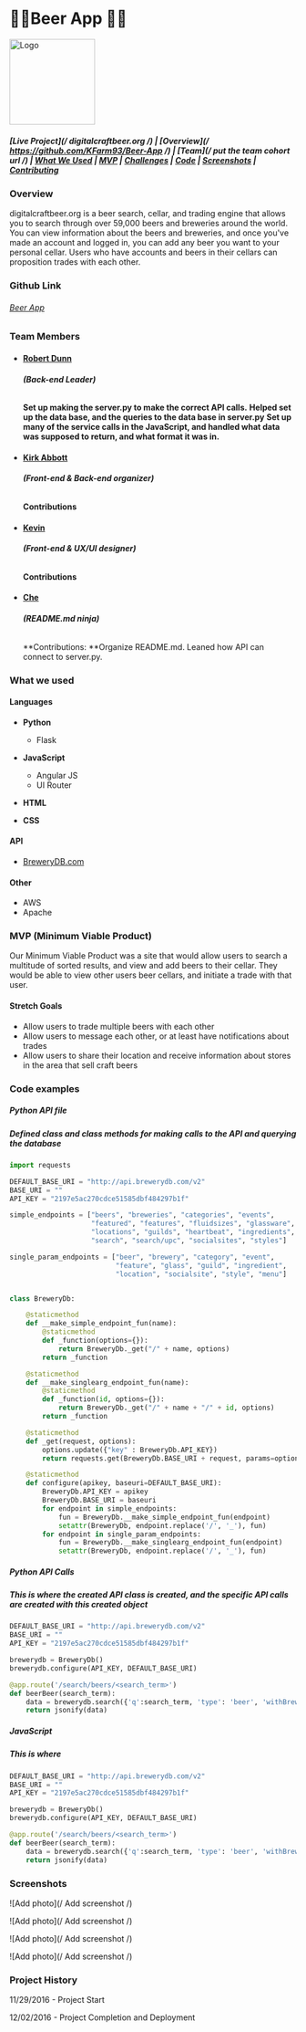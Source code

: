 # :beer::beer:**Beer App** :beer::beer:

<img src="static/img/logo_with_title.png" alt="Logo" width="150px"/>

##### [Live Project](/ digitalcraftbeer.org /)   |  [Overview](/ https://github.com/KFarm93/Beer-App /)   |   [Team](/ put the team cohort url /)   |   [What We Used](https://github.com/KFarm93/Beer-App#what-we-used)   |   [MVP](https://github.com/DigitalCrafts-September-2016-Cohort/team_freedom_nerdreview#mvp-minimum-viable-product)   |   [Challenges](https://github.com/KFarm93/Beer-App#mvp-minimum-viable-product)   |   [Code](https://github.com/KFarm93/Beer-App#code-snippets)   | [Screenshots](https://github.com/KFarm93/Beer-App#screenshots)   |   [Contributing](https://github.com/KFarm93/Beer-App#contribute-to-nerd-review)

### Overview
digitalcraftbeer.org is a beer search, cellar, and trading engine that allows you to search through over 59,000 beers and breweries around the world. You can view information about the beers and breweries, and once you've made an account and logged in, you can add any beer you want to your personal cellar. Users who have accounts and beers in their cellars can proposition trades with each other.

### Github Link
###### [Beer App](https://github.com/KFarm93/Beer-App)


### Team Members

* #### [Robert Dunn](https://github.com/robdunn220)
  ###### **\(Back-end Leader)**
  **Set up making the server.py to make the correct API calls.**
  **Helped set up the data base, and the queries to the data base in server.py**
  **Set up many of the service calls in the JavaScript, and handled what data was supposed to return, and what format it was in.**

* #### [Kirk Abbott](https://github.com/kirkabbott1)
  ###### **\(Front-end & Back-end organizer)**
  **Contributions**

* #### [Kevin](https://github.com/KFarm93)
  ###### **\(Front-end & UX/UI designer)**
  **Contributions**

* #### [Che](https://github.com/CheBlankenship)
  ###### **\(README.md ninja)**
  **Contributions: **Organize README.md. Leaned how API can connect to server.py.

### What we used
#### **Languages**
* **Python**
  * Flask

* **JavaScript**
  * Angular JS
  * UI Router

* **HTML**

* **CSS**

#### API
  * [BreweryDB.com](http://www.brewerydb.com/)

#### Other
  * AWS
  * Apache

### MVP (Minimum Viable Product)
Our Minimum Viable Product was a site that would allow users to search a multitude of sorted results, and view and add beers to their cellar. They would be able to view other users beer cellars, and initiate a trade with that user.

#### **Stretch Goals**
  * Allow users to trade multiple beers with each other
  * Allow users to message each other, or at least have notifications about trades
  * Allow users to share their location and receive information about stores in the area that sell craft beers


### Code examples
##### Python API file
##### Defined class and class methods for making calls to the API and querying the database
```Python
import requests

DEFAULT_BASE_URI = "http://api.brewerydb.com/v2"
BASE_URI = ""
API_KEY = "2197e5ac270cdce51585dbf484297b1f"

simple_endpoints = ["beers", "breweries", "categories", "events",
                    "featured", "features", "fluidsizes", "glassware",
                    "locations", "guilds", "heartbeat", "ingredients",
                    "search", "search/upc", "socialsites", "styles"]

single_param_endpoints = ["beer", "brewery", "category", "event",
                          "feature", "glass", "guild", "ingredient",
                          "location", "socialsite", "style", "menu"]


class BreweryDb:

    @staticmethod
    def __make_simple_endpoint_fun(name):
        @staticmethod
        def _function(options={}):
            return BreweryDb._get("/" + name, options)
        return _function

    @staticmethod
    def __make_singlearg_endpoint_fun(name):
        @staticmethod
        def _function(id, options={}):
            return BreweryDb._get("/" + name + "/" + id, options)
        return _function

    @staticmethod
    def _get(request, options):
        options.update({"key" : BreweryDb.API_KEY})
        return requests.get(BreweryDb.BASE_URI + request, params=options).json()

    @staticmethod
    def configure(apikey, baseuri=DEFAULT_BASE_URI):
        BreweryDb.API_KEY = apikey
        BreweryDb.BASE_URI = baseuri
        for endpoint in simple_endpoints:
            fun = BreweryDb.__make_simple_endpoint_fun(endpoint)
            setattr(BreweryDb, endpoint.replace('/', '_'), fun)
        for endpoint in single_param_endpoints:
            fun = BreweryDb.__make_singlearg_endpoint_fun(endpoint)
            setattr(BreweryDb, endpoint.replace('/', '_'), fun)
```

##### Python API Calls
##### This is where the created API class is created, and the specific API calls are created with this created object
```Python
DEFAULT_BASE_URI = "http://api.brewerydb.com/v2"
BASE_URI = ""
API_KEY = "2197e5ac270cdce51585dbf484297b1f"

brewerydb = BreweryDb()
brewerydb.configure(API_KEY, DEFAULT_BASE_URI)

@app.route('/search/beers/<search_term>')
def beerBeer(search_term):
    data = brewerydb.search({'q':search_term, 'type': 'beer', 'withBreweries': 'Y'})
    return jsonify(data)
```

##### JavaScript
##### This is where
```Python
DEFAULT_BASE_URI = "http://api.brewerydb.com/v2"
BASE_URI = ""
API_KEY = "2197e5ac270cdce51585dbf484297b1f"

brewerydb = BreweryDb()
brewerydb.configure(API_KEY, DEFAULT_BASE_URI)

@app.route('/search/beers/<search_term>')
def beerBeer(search_term):
    data = brewerydb.search({'q':search_term, 'type': 'beer', 'withBreweries': 'Y'})
    return jsonify(data)
```

### Screenshots
![Add photo](/ Add screenshot /)

![Add photo](/ Add screenshot /)

![Add photo](/ Add screenshot /)

![Add photo](/ Add screenshot /)



### Project History
11/29/2016 - Project Start

12/02/2016 - Project Completion and Deployment
